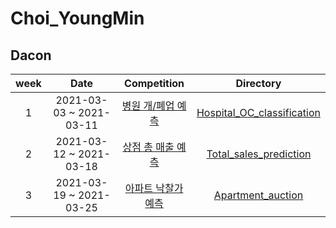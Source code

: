 # Choi_YoungMin

## Dacon

| week | Date | Competition | Directory |
| :--: | :--: | :---------: | :-------: |
| 1 | 2021-03-03 ~ 2021-03-11 | [병원 개/폐업 예측](https://dacon.io/competitions/official/9565/overview/description/) | [Hospital_OC_classification](Hospital_OC_classification/) |
| 2 | 2021-03-12 ~ 2021-03-18 | [상점 총 매출 예측](https://dacon.io/competitions/official/136/overview/description/) | [Total_sales_prediction](Total_sales_prediction/) |
| 3 | 2021-03-19 ~ 2021-03-25 | [아파트 낙찰가 예측](https://dacon.io/competitions/official/17801/overview/description/) | [Apartment_auction](Apartment_auction/) |
